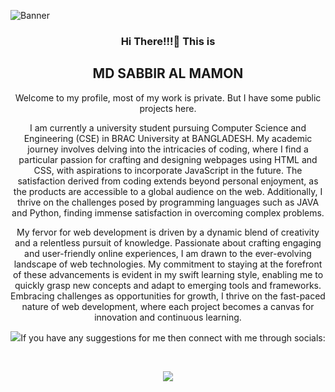 ![Banner](https://raw.githubusercontent.com/mdsabbiralmamon/my-git-stats/main/images/banner.png)

<div align="center">
  <h3>Hi There!!!👋 This is</h3>
  <h2>MD SABBIR AL MAMON</h2>
  <p>Welcome to my profile, most of my work is private. But I have some public projects here.</p>
  <p>I am currently a university student pursuing Computer Science and Engineering (CSE) in BRAC University at BANGLADESH. My academic journey involves delving into the intricacies of coding, where I find a particular passion for crafting and designing webpages using HTML and CSS, with aspirations to incorporate JavaScript in the future. The satisfaction derived from coding extends beyond personal enjoyment, as the products are accessible to a global audience on the web. Additionally, I thrive on the challenges posed by programming languages such as JAVA and Python, finding immense satisfaction in overcoming complex problems.</p>
  <p>My fervor for web development is driven by a dynamic blend of creativity and a relentless pursuit of knowledge. Passionate about crafting engaging and user-friendly online experiences, I am drawn to the ever-evolving landscape of web technologies. My commitment to staying at the forefront of these advancements is evident in my swift learning style, enabling me to quickly grasp new concepts and adapt to emerging tools and frameworks. Embracing challenges as opportunities for growth, I thrive on the fast-paced nature of web development, where each project becomes a canvas for innovation and continuous learning.</p>
  <p> <img src="https://cdn.discordapp.com/emojis/940288859344887818.gif">If you have any suggestions for me then connect with me through socials:</p>

 &nbsp;

  [![](https://img.shields.io/badge/-Md_Sabbir_Al_Mamon-blue?logo=linkedin&style=plastic)](https://www.linkedin.com/in/mdsabbiralmamon/)
  

</div>